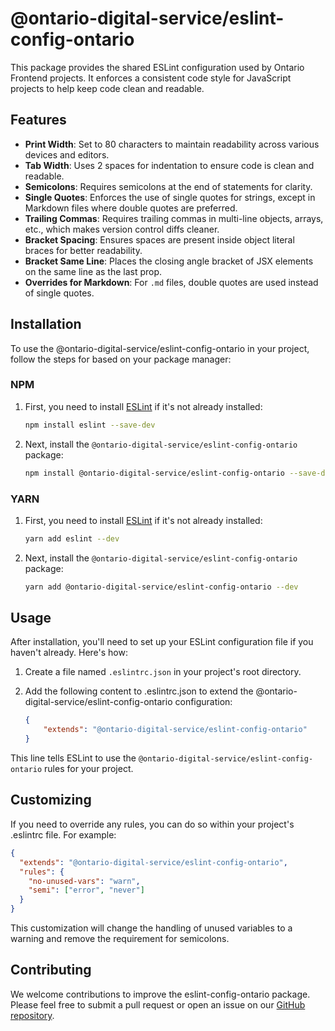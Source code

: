 # @ontario-digital-service/eslint-config-ontario

This package provides the shared ESLint configuration used by Ontario Frontend projects. It enforces a consistent code style for JavaScript projects to help keep code clean and readable.

## Features

- **Print Width**: Set to 80 characters to maintain readability across various devices and editors.
- **Tab Width**: Uses 2 spaces for indentation to ensure code is clean and readable.
- **Semicolons**: Requires semicolons at the end of statements for clarity.
- **Single Quotes**: Enforces the use of single quotes for strings, except in Markdown files where double quotes are preferred.
- **Trailing Commas**: Requires trailing commas in multi-line objects, arrays, etc., which makes version control diffs cleaner.
- **Bracket Spacing**: Ensures spaces are present inside object literal braces for better readability.
- **Bracket Same Line**: Places the closing angle bracket of JSX elements on the same line as the last prop.
- **Overrides for Markdown**: For `.md` files, double quotes are used instead of single quotes.

## Installation

To use the @ontario-digital-service/eslint-config-ontario in your project, follow the steps for based on your package manager:

### NPM

1. First, you need to install [ESLint](http://eslint.org) if it's not already installed:

    ```sh
    npm install eslint --save-dev
    ```

2. Next, install the `@ontario-digital-service/eslint-config-ontario` package:

    ```sh
    npm install @ontario-digital-service/eslint-config-ontario --save-dev
    ```

### YARN

1. First, you need to install [ESLint](http://eslint.org) if it's not already installed:

    ```sh
    yarn add eslint --dev
    ```

2. Next, install the `@ontario-digital-service/eslint-config-ontario` package:

    ```sh
    yarn add @ontario-digital-service/eslint-config-ontario --dev
    ```

## Usage

After installation, you'll need to set up your ESLint configuration file if you haven't already. Here's how:

1. Create a file named `.eslintrc.json` in your project's root directory.

2. Add the following content to .eslintrc.json to extend the @ontario-digital-service/eslint-config-ontario configuration:

    ```json
    {
        "extends": "@ontario-digital-service/eslint-config-ontario"
    }
    ```

This line tells ESLint to use the `@ontario-digital-service/eslint-config-ontario` rules for your project.

## Customizing

If you need to override any rules, you can do so within your project's .eslintrc file. For example:

```json
{
  "extends": "@ontario-digital-service/eslint-config-ontario",
  "rules": {
    "no-unused-vars": "warn",
    "semi": ["error", "never"]
  }
}
```

This customization will change the handling of unused variables to a warning and remove the requirement for semicolons.

## Contributing

We welcome contributions to improve the eslint-config-ontario package. Please feel free to submit a pull request or open an issue on our [GitHub repository](https://github.com/ongov/eslint-config-ontario).

